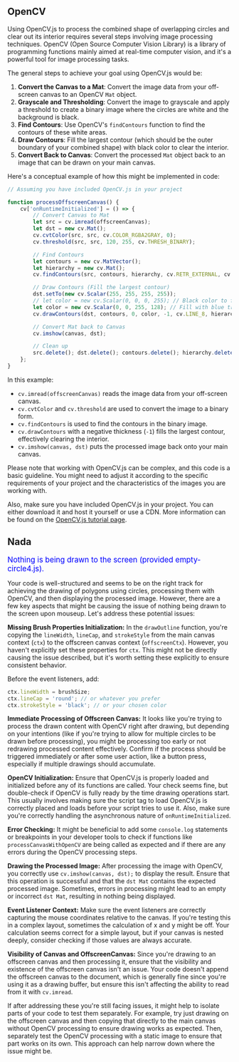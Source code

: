 ## OpenCV

Using OpenCV.js to process the combined shape of overlapping circles and clear out its interior requires several steps involving image processing techniques. OpenCV (Open Source Computer Vision Library) is a library of programming functions mainly aimed at real-time computer vision, and it's a powerful tool for image processing tasks.

The general steps to achieve your goal using OpenCV.js would be:

1. **Convert the Canvas to a Mat**: Convert the image data from your off-screen canvas to an OpenCV `Mat` object.
2. **Grayscale and Thresholding**: Convert the image to grayscale and apply a threshold to create a binary image where the circles are white and the background is black.
3. **Find Contours**: Use OpenCV's `findContours` function to find the contours of these white areas.
4. **Draw Contours**: Fill the largest contour (which should be the outer boundary of your combined shape) with black color to clear the interior.
5. **Convert Back to Canvas**: Convert the processed `Mat` object back to an image that can be drawn on your main canvas.

Here's a conceptual example of how this might be implemented in code:

```javascript
// Assuming you have included OpenCV.js in your project

function processOffscreenCanvas() {
    cv['onRuntimeInitialized'] = () => {
        // Convert Canvas to Mat
        let src = cv.imread(offscreenCanvas);
        let dst = new cv.Mat();
        cv.cvtColor(src, src, cv.COLOR_RGBA2GRAY, 0);
        cv.threshold(src, src, 120, 255, cv.THRESH_BINARY);

        // Find Contours
        let contours = new cv.MatVector();
        let hierarchy = new cv.Mat();
        cv.findContours(src, contours, hierarchy, cv.RETR_EXTERNAL, cv.CHAIN_APPROX_SIMPLE);

        // Draw Contours (Fill the largest contour)
        dst.setTo(new cv.Scalar(255, 255, 255, 255));
        // let color = new cv.Scalar(0, 0, 0, 255); // Black color to fill
        let color = new cv.Scalar(0, 0, 255, 128); // Fill with blue transparent
        cv.drawContours(dst, contours, 0, color, -1, cv.LINE_8, hierarchy, 100);

        // Convert Mat back to Canvas
        cv.imshow(canvas, dst);

        // Clean up
        src.delete(); dst.delete(); contours.delete(); hierarchy.delete();
    };
}
```

In this example:

- `cv.imread(offscreenCanvas)` reads the image data from your off-screen canvas.
- `cv.cvtColor` and `cv.threshold` are used to convert the image to a binary form.
- `cv.findContours` is used to find the contours in the binary image.
- `cv.drawContours` with a negative thickness (`-1`) fills the largest contour, effectively clearing the interior.
- `cv.imshow(canvas, dst)` puts the processed image back onto your main canvas.

Please note that working with OpenCV.js can be complex, and this code is a basic guideline. You might need to adjust it according to the specific requirements of your project and the characteristics of the images you are working with.

Also, make sure you have included OpenCV.js in your project. You can either download it and host it yourself or use a CDN. More information can be found on the [OpenCV.js tutorial page](https://docs.opencv.org/4.x/d5/d10/tutorial_js_root.html).

## Nada

<span style="color:blue;font-size:larger;">Nothing is being drawn to the screen (provided empty-circle4.js).</span>

Your code is well-structured and seems to be on the right track for achieving the drawing of polygons using circles, processing them with OpenCV, and then displaying the processed image. However, there are a few key aspects that might be causing the issue of nothing being drawn to the screen upon mouseup. Let's address these potential issues:

**Missing Brush Properties Initialization:** In the `drawOutline` function, you're copying the `lineWidth`, `lineCap`, and `strokeStyle` from the main canvas context (`ctx`) to the offscreen canvas context (`offscreenCtx`). However, you haven't explicitly set these properties for `ctx`. This might not be directly causing the issue described, but it's worth setting these explicitly to ensure consistent behavior.

Before the event listeners, add:

```js
ctx.lineWidth = brushSize;
ctx.lineCap = 'round'; // or whatever you prefer
ctx.strokeStyle = 'black'; // or your chosen color
```

**Immediate Processing of Offscreen Canvas:** It looks like you're trying to process the drawn content with OpenCV right after drawing, but depending on your intentions (like if you're trying to allow for multiple circles to be drawn before processing), you might be processing too early or not redrawing processed content effectively. Confirm if the process should be triggered immediately or after some user action, like a button press, especially if multiple drawings should accumulate.

**OpenCV Initialization:** Ensure that OpenCV.js is properly loaded and initialized before any of its functions are called. Your check seems fine, but double-check if OpenCV is fully ready by the time drawing operations start. This usually involves making sure the script tag to load OpenCV.js is correctly placed and loads before your script tries to use it. Also, make sure you're correctly handling the asynchronous nature of `onRuntimeInitialized`.

**Error Checking:** It might be beneficial to add some `console.log` statements or breakpoints in your developer tools to check if functions like `processCanvasWithOpenCV` are being called as expected and if there are any errors during the OpenCV processing steps.

**Drawing the Processed Image:** After processing the image with OpenCV, you correctly use `cv.imshow(canvas, dst);` to display the result. Ensure that this operation is successful and that the `dst Mat` contains the expected processed image. Sometimes, errors in processing might lead to an empty or incorrect `dst Mat`, resulting in nothing being displayed.

**Event Listener Context:** Make sure the event listeners are correctly capturing the mouse coordinates relative to the canvas. If you're testing this in a complex layout, sometimes the calculation of x and y might be off. Your calculation seems correct for a simple layout, but if your canvas is nested deeply, consider checking if those values are always accurate.

**Visibility of Canvas and OffscreenCanvas:** Since you're drawing to an offscreen canvas and then processing it, ensure that the visibility and existence of the offscreen canvas isn't an issue. Your code doesn't append the offscreen canvas to the document, which is generally fine since you're using it as a drawing buffer, but ensure this isn't affecting the ability to read from it with `cv.imread`.

If after addressing these you're still facing issues, it might help to isolate parts of your code to test them separately. For example, try just drawing on the offscreen canvas and then copying that directly to the main canvas without OpenCV processing to ensure drawing works as expected. Then, separately test the OpenCV processing with a static image to ensure that part works on its own. This approach can help narrow down where the issue might be.

<br>
